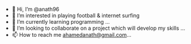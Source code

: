 - 👋 Hi, I’m @anath96
- 👀 I’m interested in playing football & internet surfing
- 🌱 I’m currently learning programming ...
- 💞️ I’m looking to collaborate on a project which will develop my skills ...
- 📫 How to reach me ahamedanath@gmail.com...

<!---
anath96/anath96 is a ✨ special ✨ repository because its `README.md` (this file) appears on your GitHub profile.
You can click the Preview link to take a look at your changes.
--->

